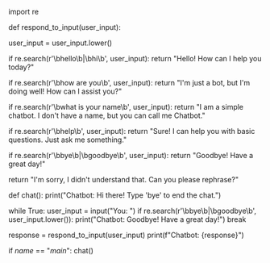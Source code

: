 import re

def respond_to_input(user_input):
 
 user_input = user_input.lower()
 
 if re.search(r'\bhello\b|\bhi\b', user_input):
 return "Hello! How can I help you today?"
 
 if re.search(r'\bhow are you\b', user_input):
 return "I'm just a bot, but I'm doing well! How can I assist you?"
 
 if re.search(r'\bwhat is your name\b', user_input):
 return "I am a simple chatbot. I don't have a name, but you can call me Chatbot."
 
 if re.search(r'\bhelp\b', user_input):
 return "Sure! I can help you with basic questions. Just ask me something."
 
 if re.search(r'\bbye\b|\bgoodbye\b', user_input):
 return "Goodbye! Have a great day!"
 
 
 return "I'm sorry, I didn't understand that. Can you please rephrase?"

def chat():
 print("Chatbot: Hi there! Type 'bye' to end the chat.")
 
 while True:
 user_input = input("You: ")
 if re.search(r'\bbye\b|\bgoodbye\b', user_input.lower()):
 print("Chatbot: Goodbye! Have a great day!")
 break
 
 response = respond_to_input(user_input)
 print(f"Chatbot: {response}")

if _name_ == "_main_":
 chat()

